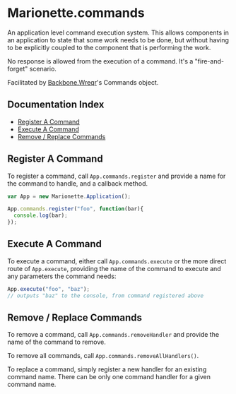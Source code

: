 # Marionette.commands

An application level command execution system. This allows components in
an application to state that some work needs to be done, but without having
to be explicitly coupled to the component that is performing the work.

No response is allowed from the execution of a command. It's a "fire-and-forget"
scenario.

Facilitated by [Backbone.Wreqr](https://github.com/marionettejs/backbone.wreqr)'s 
Commands object.

## Documentation Index

* [Register A Command](#register-a-command)
* [Execute A Command](#execute-a-command)
* [Remove / Replace Commands](#remove--replace-commands)

## Register A Command

To register a command, call `App.commands.register` and provide a name for
the command to handle, and a callback method.

```js
var App = new Marionette.Application();

App.commands.register("foo", function(bar){
  console.log(bar);
});
```

## Execute A Command

To execute a command, either call `App.commands.execute` or the more direct
route of `App.execute`, providing the name of the command to execute and
any parameters the command needs:

```js
App.execute("foo", "baz");
// outputs "baz" to the console, from command registered above
```

## Remove / Replace Commands

To remove a command, call `App.commands.removeHandler` and provide the
name of the command to remove. 

To remove all commands, call `App.commands.removeAllHandlers()`.

To replace a command, simply register a new handler for an existing
command name. There can be only one command handler for a given command name.
